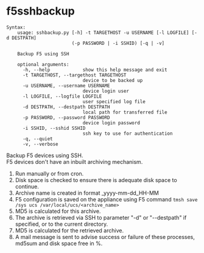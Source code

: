 # f5sshbackup
```
Syntax:
    usage: sshbackup.py [-h] -t TARGETHOST -u USERNAME [-l LOGFILE] [-d DESTPATH]
                        (-p PASSWORD | -i SSHID) [-q | -v]

    Backup F5 using SSH

    optional arguments:
      -h, --help            show this help message and exit
      -t TARGETHOST, --targethost TARGETHOST
                            device to be backed up
      -u USERNAME, --username USERNAME
                            device login user
      -l LOGFILE, --logfile LOGFILE
                            user specified log file
      -d DESTPATH, --destpath DESTPATH
                            local path for transferred file
      -p PASSWORD, --password PASSWORD
                            device login password
      -i SSHID, --sshid SSHID
                            ssh key to use for authentication
      -q, --quiet
      -v, --verbose
```

Backup F5 devices using SSH.  
F5 devices don't have an inbuilt archiving mechanism.  

1.  Run manually or from cron.  
2.  Disk space is checked to ensure there is adequate disk space to continue. 
3.  Archive name is created in format <hostname>_yyyy-mm-dd_HH-MM
4.  F5 configuration is saved on the appliance using F5 command `tmsh save /sys ucs /var/local/ucs/<archive_name>`
5.  MD5 is calculated for this archive.  
6.  The archive is retrieved via SSH to parameter "-d" or "--destpath" if specified, or to the current directory.  
7.  MD5 is calculated for the retrieved archive.
8.  A mail message is sent to advise success or failure of these processes, md5sum and disk space free in %.  
